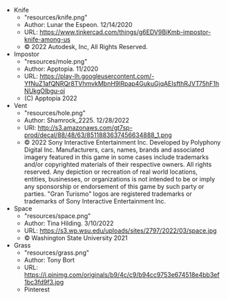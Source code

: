 * Knife
    - "resources/knife.png"
    - Author: Lunar the Espeon. 12/14/2020
    - URL: https://www.tinkercad.com/things/g6EDV9BiKmb-impostor-knife-among-us
    - © 2022 Autodesk, Inc, All Rights Reserved.
* Impostor
    - "resources/mole.png"
    - Author: Apptopia. 11/2020
    - URL: https://play-lh.googleusercontent.com/-YfNuZ1afQNRQr8TVhmvkMbnH9lRpap4GukuGjqAEIsfthRJVT75hF1hNUkgOlbgu-oi
    - (C) Apptopia 2022
* Vent
    - "resources/hole.png"
    - Author: Shamrock_2225. 12/28/2022
    - URl: http://s3.amazonaws.com/gt7sp-prod/decal/88/48/63/8511883637456634888_1.png
    - © 2022 Sony Interactive Entertainment Inc. Developed by Polyphony Digital Inc. Manufacturers, cars, names, brands and associated imagery featured in
        this game in some cases include trademarks and/or copyrighted materials of their respective owners. All rights reserved. Any depiction or
        recreation of real world locations, entities, businesses, or organizations is not intended to be or imply any sponsorship or endorsement of this
        game by such party or parties. "Gran Turismo" logos are registered trademarks or trademarks of Sony Interactive Entertainment Inc.
* Space
    - "resources/space.png"
    - Author: Tina Hilding. 3/10/2022
    - URL: https://s3.wp.wsu.edu/uploads/sites/2797/2022/03/space.jpg
    - © Washington State University 2021
* Grass
    - "resources/grass.png"
    - Author: Tony Bort
    - URL: https://i.pinimg.com/originals/b9/4c/c9/b94cc9753e674518e4bb3ef1bc3fd9f3.jpg
    - Pinterest
